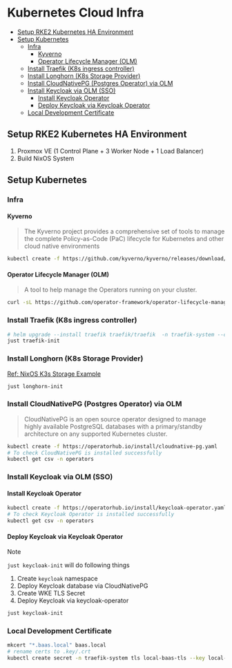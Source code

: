 # Kubernetes Cloud Infra

<!-- toc -->

- [Setup RKE2 Kubernetes HA Environment](#setup-rke2-kubernetes-ha-environment)
- [Setup Kubernetes](#setup-kubernetes)
  * [Infra](#infra)
    + [Kyverno](#kyverno)
    + [Operator Lifecycle Manager (OLM)](#operator-lifecycle-manager-olm)
  * [Install Traefik (K8s ingress controller)](#install-traefik-k8s-ingress-controller)
  * [Install Longhorn (K8s Storage Provider)](#install-longhorn-k8s-storage-provider)
  * [Install CloudNativePG (Postgres Operator) via OLM](#install-cloudnativepg-postgres-operator-via-olm)
  * [Install Keycloak via OLM (SSO)](#install-keycloak-via-olm-sso)
    + [Install Keycloak Operator](#install-keycloak-operator)
    + [Deploy Keycloak via Keycloak Operator](#deploy-keycloak-via-keycloak-operator)
  * [Local Development Certificate](#local-development-certificate)

<!-- tocstop -->

## Setup RKE2 Kubernetes HA Environment

1. Proxmox VE (1 Control Plane + 3 Worker Node + 1 Load Balancer)
2. Build NixOS System

## Setup Kubernetes

### Infra

#### Kyverno

> The Kyverno project provides a comprehensive set of tools to manage the complete Policy-as-Code (PaC) lifecycle for Kubernetes and other cloud native environments

```bash
kubectl create -f https://github.com/kyverno/kyverno/releases/download/v1.13.0/install.yaml
```

#### Operator Lifecycle Manager (OLM)

> A tool to help manage the Operators running on your cluster.

```bash
curl -sL https://github.com/operator-framework/operator-lifecycle-manager/releases/download/v0.32.0/install.sh | bash -s v0.32.0
```

### Install Traefik (K8s ingress controller)

```bash
# helm upgrade --install traefik traefik/traefik  -n traefik-system --create-namespace --values ./traefik/values.yml
just traefik-init
```

### Install Longhorn (K8s Storage Provider)

[Ref: NixOS K3s Storage Example](https://github.com/NixOS/nixpkgs/blob/master/pkgs/applications/networking/cluster/k3s/docs/examples/STORAGE.md)

```bash
just longhorn-init
```

### Install CloudNativePG (Postgres Operator) via OLM

> CloudNativePG is an open source operator designed to manage highly available PostgreSQL databases with a primary/standby architecture on any supported Kubernetes cluster.

```bash
kubectl create -f https://operatorhub.io/install/cloudnative-pg.yaml
# To check CloudNativePG is installed successfully
kubectl get csv -n operators
```

### Install Keycloak via OLM (SSO)

#### Install Keycloak Operator

```bash
kubectl create -f https://operatorhub.io/install/keycloak-operator.yaml
# To check Keycloak Operator is installed successfully
kubectl get csv -n operators
```

#### Deploy Keycloak via Keycloak Operator

> [!NOTE]
> `just keycloak-init` will do following things
>
> 1. Create `keycloak` namespace
> 2. Deploy Keycloak database via CloudNativePG
> 3. Create WKE TLS Secret
> 4. Deploy Keycloak via keycloak-operator

```bash
just keycloak-init
```

### Local Development Certificate

```bash
mkcert "*.baas.local" baas.local
# rename certs to .key/.crt
kubectl create secret -n traefik-system tls local-baas-tls --key local-baas.key --cert local-baas.crt
```
